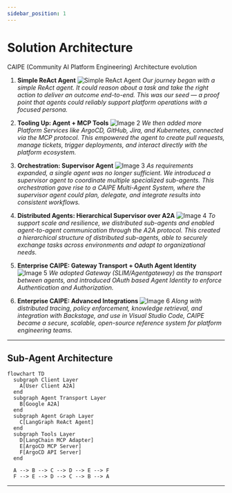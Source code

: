 ```yaml
---
sidebar_position: 1
---
```


# Solution Architecture

CAIPE (Community AI Platform Engineering) Architecture evolution

1. **Simple ReAct Agent**
   ![Simple ReAct Agent](images/1_react_agent.svg)
   *Our journey began with a simple ReAct agent. It could reason about a task and take the right action to deliver an outcome end-to-end. This was our seed — a proof point that agents could reliably support platform operations with a focused persona.*

2. **Tooling Up: Agent + MCP Tools**
   ![Image 2](images/2_agent_using_mcp_tools.svg)
   *We then added more Platform Services like ArgoCD, GitHub, Jira, and Kubernetes, connected via the MCP protocol. This empowered the agent to create pull requests, manage tickets, trigger deployments, and interact directly with the platform ecosystem.*

3. **Orchestration: Supervisor Agent**
   ![Image 3](images/3_mas_multi_agent_system.svg)
   *As requirements expanded, a single agent was no longer sufficient. We introduced a supervisor agent to coordinate multiple specialized sub-agents. This orchestration gave rise to a CAIPE Multi-Agent System, where the supervisor agent could plan, delegate, and integrate results into consistent workflows.*

4. **Distributed Agents: Hierarchical Supervisor over A2A**
   ![Image 4](images/4_caipe-a2a-peer-to-peer.svg)
   *To support scale and resilience, we distributed sub-agents and enabled agent-to-agent communication through the A2A protocol. This created a hierarchical structure of distributed sub-agents, able to securely exchange tasks across environments and adapt to organizational needs.*

5. **Enterprise CAIPE: Gateway Transport + OAuth Agent Identity**
   ![Image 5](images/5_caipe-architecture-a2a-over-gateway.svg)
   *We adopted Gateway (SLIM/Agentgateway) as the transport between agents, and introduced OAuth based Agent Identity to enforce Authentication and Authorization.*

6. **Enterprise CAIPE: Advanced Integrations**
   ![Image 6](images/6_solution_architecture.svg)
   *Along with distributed tracing, policy enforcement, knowledge retrieval, and integration with Backstage, and use in Visual Studio Code, CAIPE became a secure, scalable, open-source reference system for platform engineering teams.*

---

## Sub-Agent Architecture

```mermaid
flowchart TD
  subgraph Client Layer
    A[User Client A2A]
  end
  subgraph Agent Transport Layer
    B[Google A2A]
  end
  subgraph Agent Graph Layer
    C[LangGraph ReAct Agent]
  end
  subgraph Tools Layer
    D[LangChain MCP Adapter]
    E[ArgoCD MCP Server]
    F[ArgoCD API Server]
  end

  A --> B --> C --> D --> E --> F
  F --> E --> D --> C --> B --> A
```

---